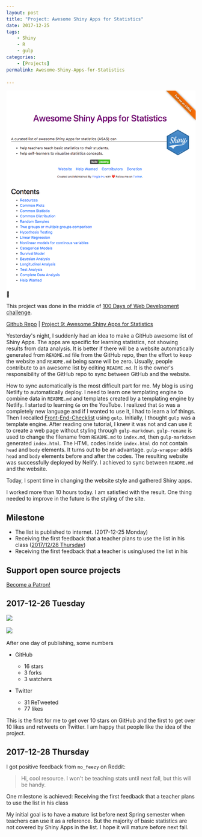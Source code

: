 ```yaml
---
layout: post
title: "Project: Awesome Shiny Apps for Statistics"
date: 2017-12-25
tags: 
	- Shiny
	- R
	- gulp
categories: 
	- [Projects]
permalink: Awesome-Shiny-Apps-for-Statistics

---
```

![](/img/project-Awesome-Shiny-Apps-for-Statistics.png)
<!-- more -->
This project was done in the middle of [100 Days of Web Develpoment challenge](/100-Days-Of-Web-Development-Round-1/).

[Github Repo](https://github.com/huyingjie/Awesome-shiny-apps-for-statistics) | [Project 9: Awesome Shiny Apps for Statistics](http://asas.yingjiehu.com/)

Yesterday's night, I suddenly had an idea to make a GitHub awesome list of Shiny Apps. The apps are specific for learning statistics, not showing results from data analysis. It is better if there will be a website automatically generated from `README.md` file from the GitHub repo, then the effort to keep the website and `README.md` being same will be zero. Usually, people contribute to an awesome list by editing `README.md`. It is the  owner's responsibility of the GitHub repo to sync between GitHub and the website. 

How to sync automatically is the most difficult part for me. My blog is using Netlify to automatically deploy. I need to learn one templating engine to combine data in `README.md` and templates created by a templating engine by Netlify. I started to learning `Go` on the YouTube. I realized that `Go` was a completely new language and if I wanted to use it, I had to learn a lof things. Then I recalled [Front-End-Checklist](https://github.com/thedaviddias/Front-End-Checklist#table-of-contents) using `gulp`. Initially, I thought `gulp` was a template engine. After reading one tutorial, I knew it was not and can use it to create a web page without styling through `gulp-markdown`. `gulp-rename` is used to change the filename from `README.md` to `index.md`, then `gulp-markdown` generated `index.html`. The HTML codes inside `index.html` do not contain `head` and `body` elements. It turns out to be an advantage. `gulp-wrapper` adds `head` and `body` elements before and after the codes. The resulting website was successfully deployed by Nelify. I achieved to sync between `README.md` and the website.

Today, I spent time in changing the website style and gathered Shiny apps.

I worked more than 10 hours today. I am satisfied with the result. One thing needed to improve in the future is the styling of the site.

## Milestone

* The list is published to internet. (2017-12-25 Monday)
* Receiving the first feedback that a teacher plans to use the list in his class ([2017/12/28 Thursday](#2017-12-28-Thursday))
* Receiving the first feedback that a teacher is using/used the list in his 

## Support open source projects

<a href="https://www.patreon.com/bePatron?u=9003086" data-patreon-widget-type="become-patron-button">Become a Patron!</a><script async src="https://c6.patreon.com/becomePatronButton.bundle.js"></script>

## 2017-12-26 Tuesday

![](2017-12-26-GitHub-Data.png)

![](2017-12-26-Twitter-Data.png)

After one day of publishing, some numbers

* GitHub

	* 16 stars
	* 3 forks
	* 3 watchers

* Twitter
	* 31 ReTweeted
	* 77 likes

This is the first for me to get over 10 stars on GitHub and the first to get over 10 likes and retweets on Twitter. I am happy that people like the idea of the project.

## 2017-12-28 Thursday

I got positive feedback from `mo_feezy` on Reddit:

> Hi, cool resource. I won't be teaching stats until next fall, but this will be handy.

One milestone is achieved: Receiving the first feedback that a teacher plans to use the list in his class

My initial goal is to have a mature list before next Spring semester when teachers can use it as a reference. But the majority of basic statistics are not covered by Shiny Apps in the list. I hope it will mature before next fall.
